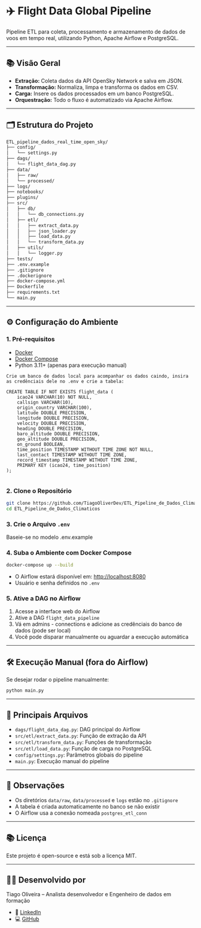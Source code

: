 # ✈️ Flight Data Global Pipeline

Pipeline ETL para coleta, processamento e armazenamento de dados de voos em tempo real, utilizando Python, Apache Airflow e PostgreSQL.

---

## 📚 Visão Geral

- **Extração:** Coleta dados da API OpenSky Network e salva em JSON.
- **Transformação:** Normaliza, limpa e transforma os dados em CSV.
- **Carga:** Insere os dados processados em um banco PostgreSQL.
- **Orquestração:** Todo o fluxo é automatizado via Apache Airflow.

---

## 🗂️ Estrutura do Projeto

```bash
ETL_pipeline_dados_real_time_open_sky/
├── config/
│   └── settings.py
├── dags/
│   └── flight_data_dag.py
├── data/
│   ├── raw/
│   └── processed/
├── logs/
├── notebooks/
├── plugins/
├── src/
│   ├── db/
│   │   └── db_connections.py
│   ├── etl/
│   │   ├── extract_data.py
│   │   ├── json_loader.py
│   │   ├── load_data.py
│   │   └── transform_data.py
│   ├── utils/
│   │   └── logger.py
├── tests/
├── .env.example
├── .gitignore
├── .dockerignore
├── docker-compose.yml
├── Dockerfile
├── requirements.txt
└── main.py

```

---

## ⚙️ Configuração do Ambiente

### 1. **Pré-requisitos**

- [Docker](https://www.docker.com/)
- [Docker Compose](https://docs.docker.com/compose/)
- Python 3.11+ (apenas para execução manual)

```
Crie um banco de dados local para acompanhar os dados caindo, insira as credênciais dele no .env e crie a tabela:

CREATE TABLE IF NOT EXISTS flight_data (
    icao24 VARCHAR(10) NOT NULL,
    callsign VARCHAR(10),
    origin_country VARCHAR(100),
    latitude DOUBLE PRECISION,
    longitude DOUBLE PRECISION,
    velocity DOUBLE PRECISION,
    heading DOUBLE PRECISION,
    baro_altitude DOUBLE PRECISION,
    geo_altitude DOUBLE PRECISION,
    on_ground BOOLEAN,
    time_position TIMESTAMP WITHOUT TIME ZONE NOT NULL,
    last_contact TIMESTAMP WITHOUT TIME ZONE,
    record_timestamp TIMESTAMP WITHOUT TIME ZONE,
    PRIMARY KEY (icao24, time_position)
);


```

### 2. **Clone o Repositório**

```bash
git clone https://github.com/TiagoOliverDev/ETL_Pipeline_de_Dados_Climaticos
cd ETL_Pipeline_de_Dados_Climaticos
```

### 3. **Crie o Arquivo `.env`**

Baseie-se no modelo .env.example

### 4. **Suba o Ambiente com Docker Compose**

```bash
docker-compose up --build
```

- O Airflow estará disponível em: [http://localhost:8080](http://localhost:8080/)
- Usuário e senha definidos no `.env`

### 5. **Ative a DAG no Airflow**

1. Acesse a interface web do Airflow
2. Ative a DAG `flight_data_pipeline`
3. Vá em admins - connections e adicione as credênciais do banco de dados (pode ser local)
4. Você pode disparar manualmente ou aguardar a execução automática

---

## 🛠️ Execução Manual (fora do Airflow)

Se desejar rodar o pipeline manualmente:

```bash
python main.py
```

---

## 🧩 Principais Arquivos

- `dags/flight_data_dag.py`: DAG principal do Airflow
- `src/etl/extract_data.py`: Função de extração da API
- `src/etl/transform_data.py`: Funções de transformação
- `src/etl/load_data.py`: Função de carga no PostgreSQL
- `config/settings.py`: Parâmetros globais do pipeline
- `main.py`: Execução manual do pipeline

---

## 📝 Observações

- Os diretórios `data/raw`, `data/processed` e `logs` estão no `.gitignore`
- A tabela é criada automaticamente no banco se não existir
- O Airflow usa a conexão nomeada `postgres_etl_conn`

---

## 📚 Licença

Este projeto é open-source e está sob a licença MIT.

---

## 👩‍💻 Desenvolvido por

Tiago Oliveira – Analista desenvolvedor e Engenheiro de dados em formação

- 💼 [LinkedIn](https://www.linkedin.com/in/tiago-oliveira-49a2a6205/)
- 💻 [GitHub](https://github.com/TiagoOliverDev)

